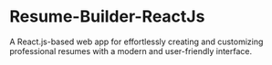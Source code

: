 # Resume-Builder-ReactJs
A React.js-based web app for effortlessly creating and customizing professional resumes with a modern and user-friendly interface.
